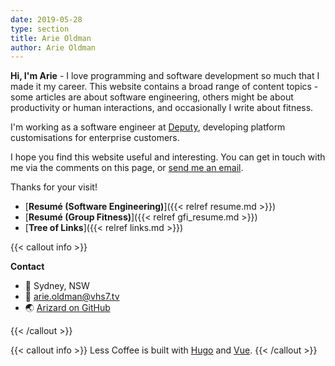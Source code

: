 ```yaml
---
date: 2019-05-28
type: section
title: Arie Oldman
author: Arie Oldman
---
```


**Hi, I'm Arie** - I love programming and software development so much that I made it my career. This website contains a broad range of content topics - some articles are about software engineering, others might be about productivity or human interactions, and occasionally I write about fitness.

I'm working as a software engineer at [Deputy](https://deputy.com), developing platform customisations for enterprise customers.

I hope you find this website useful and interesting. You can get in touch with me via the comments on this page, or [send me an email](mailto:arie.oldman@vhs7.tv).

Thanks for your visit!

- [**Resumé (Software Engineering)**]({{< relref resume.md >}})
- [**Resumé (Group Fitness)**]({{< relref gfi_resume.md >}})
- [**Tree of Links**]({{< relref links.md >}})

{{< callout info >}}

**Contact**

- 🏡 Sydney, NSW
- 📧 arie.oldman@vhs7.tv
- 🌏 [Arizard on GitHub](https://github.com/Arizard)

{{< /callout >}}

{{< callout info >}}
Less Coffee is built with [Hugo](https://gohugo.io) and [Vue](https://vuejs.org).
{{< /callout >}}
